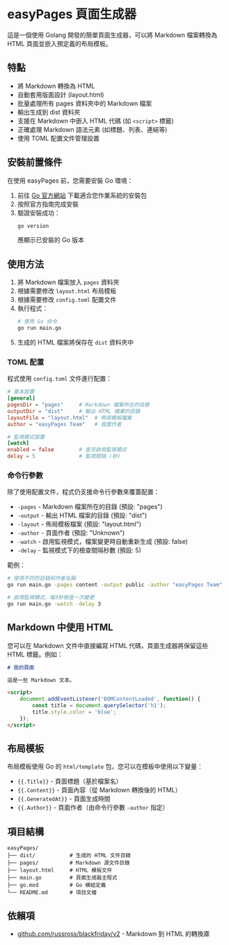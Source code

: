 # easyPages 頁面生成器

這是一個使用 Golang 開發的簡單頁面生成器，可以將 Markdown 檔案轉換為 HTML 頁面並嵌入預定義的布局模板。

## 特點

- 將 Markdown 轉換為 HTML
- 自動套用版面設計 (layout.html)
- 批量處理所有 pages 資料夾中的 Markdown 檔案
- 輸出生成到 dist 資料夾
- 支援在 Markdown 中嵌入 HTML 代碼 (如 `<script>` 標籤)
- 正確處理 Markdown 語法元素 (如標題、列表、連結等)
- 使用 TOML 配置文件管理設置

## 安裝前置條件

在使用 easyPages 前，您需要安裝 Go 環境：

1. 前往 [Go 官方網站](https://golang.org/dl/) 下載適合您作業系統的安裝包
2. 按照官方指南完成安裝
3. 驗證安裝成功：
   ```bash
   go version
   ```
   應顯示已安裝的 Go 版本

## 使用方法

1. 將 Markdown 檔案放入 `pages` 資料夾
2. 根據需要修改 `layout.html` 布局模板
3. 根據需要修改 `config.toml` 配置文件
4. 執行程式：
   ```bash
   # 使用 Go 命令
   go run main.go
   ```
5. 生成的 HTML 檔案將保存在 `dist` 資料夾中

### TOML 配置

程式使用 `config.toml` 文件進行配置：

```toml
# 基本設置
[general]
pagesDir = "pages"     # Markdown 檔案所在的目錄
outputDir = "dist"     # 輸出 HTML 檔案的目錄
layoutFile = "layout.html"  # 佈局模板檔案
author = "easyPages Team"   # 頁面作者

# 監視模式設置
[watch]
enabled = false        # 是否啟用監視模式
delay = 5              # 監視間隔 (秒)
```

### 命令行參數

除了使用配置文件，程式仍支援命令行參數來覆蓋配置：

- `-pages` - Markdown 檔案所在的目錄 (預設: "pages")
- `-output` - 輸出 HTML 檔案的目錄 (預設: "dist")
- `-layout` - 佈局模板檔案 (預設: "layout.html")
- `-author` - 頁面作者 (預設: "Unknown")
- `-watch` - 啟用監視模式，檔案變更時自動重新生成 (預設: false)
- `-delay` - 監視模式下的檢查間隔秒數 (預設: 5)

範例：

```bash
# 使用不同的目錄和作者名稱
go run main.go -pages content -output public -author "easyPages Team"

# 啟用監視模式，每3秒檢查一次變更
go run main.go -watch -delay 3
```

## Markdown 中使用 HTML

您可以在 Markdown 文件中直接編寫 HTML 代碼，頁面生成器將保留這些 HTML 標籤。例如：

```markdown
# 我的頁面

這是一些 Markdown 文本。

<script>
    document.addEventListener('DOMContentLoaded', function() {
        const title = document.querySelector('h1');
        title.style.color = 'blue';
    });
</script>
```

## 布局模板

布局模板使用 Go 的 `html/template` 包，您可以在模板中使用以下變量：

- `{{.Title}}` - 頁面標題（基於檔案名）
- `{{.Content}}` - 頁面內容（從 Markdown 轉換後的 HTML）
- `{{.GeneratedAt}}` - 頁面生成時間
- `{{.Author}}` - 頁面作者（由命令行參數 `-author` 指定）

## 項目結構

```text
easyPages/
├── dist/           # 生成的 HTML 文件目錄
├── pages/          # Markdown 源文件目錄
├── layout.html     # HTML 模板文件
├── main.go         # 頁面生成器主程式
├── go.mod          # Go 模組定義
└── README.md       # 項目文檔
```

## 依賴項

- [github.com/russross/blackfriday/v2](https://github.com/russross/blackfriday) - Markdown 到 HTML 的轉換庫